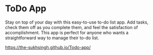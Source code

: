 # ToDo App

Stay on top of your day with this easy-to-use to-do list app. Add tasks, check them off as you complete them, and feel the satisfaction of accomplishment.
This app is perfect for anyone who wants a straightforward way to manage their to-do list.

https://the-sukhsingh.github.io/Todo-app/
